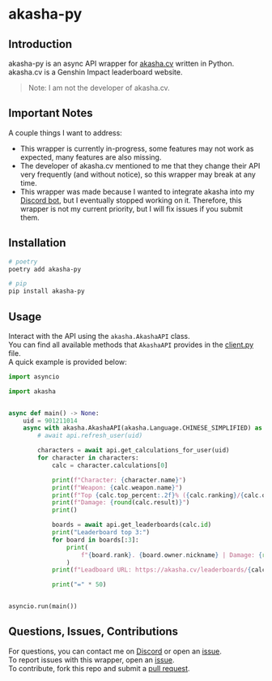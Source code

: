 # akasha-py

## Introduction

akasha-py is an async API wrapper for [akasha.cv](https://akasha.cv/) written in Python.  
akasha.cv is a Genshin Impact leaderboard website.  
> Note: I am not the developer of akasha.cv.

## Important Notes

A couple things I want to address:  

- This wrapper is currently in-progress, some features may not work as expected, many features are also missing.
- The developer of akasha.cv mentioned to me that they change their API very frequently (and without notice), so this wrapper may break at any time.
- This wrapper was made because I wanted to integrate akasha into my [Discord bot](https://github.com/seriaati/hoyo-buddy), but I eventually stopped working on it. Therefore, this wrapper is not my current priority, but I will fix issues if you submit them.

## Installation

```bash
# poetry
poetry add akasha-py

# pip
pip install akasha-py
```

## Usage

Interact with the API using the `akasha.AkashaAPI` class.  
You can find all available methods that `AkashaAPI` provides in the [client.py](https://github.com/seriaati/akasha-py/blob/main/akasha/client.py) file.  
A quick example is provided below:

```py
import asyncio

import akasha


async def main() -> None:
    uid = 901211014
    async with akasha.AkashaAPI(akasha.Language.CHINESE_SIMPLIFIED) as api:
        # await api.refresh_user(uid)

        characters = await api.get_calculations_for_user(uid)
        for character in characters:
            calc = character.calculations[0]

            print(f"Character: {character.name}")
            print(f"Weapon: {calc.weapon.name}")
            print(f"Top {calc.top_percent:.2f}% ({calc.ranking}/{calc.out_of})")
            print(f"Damage: {round(calc.result)}")
            print()

            boards = await api.get_leaderboards(calc.id)
            print("Leaderboard top 3:")
            for board in boards[:3]:
                print(
                    f"{board.rank}. {board.owner.nickname} | Damage: {round(board.calculation.result)}"
                )
            print(f"Leadboard URL: https://akasha.cv/leaderboards/{calc.id}")

            print("=" * 50)


asyncio.run(main())
```

## Questions, Issues, Contributions

For questions, you can contact me on [Discord](https://discord.com/users/410036441129943050) or open an [issue](https://github.com/seriaati/akasha-py/issues).  
To report issues with this wrapper, open an [issue](https://github.com/seriaati/akasha-py/issues).  
To contribute, fork this repo and submit a [pull request](https://github.com/seriaati/akasha-py/pulls).
